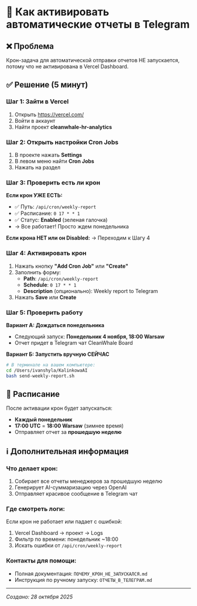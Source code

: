# 🚀 Как активировать автоматические отчеты в Telegram

## ❌ Проблема
Крон-задача для автоматической отправки отчетов НЕ запускается, потому что не активирована в Vercel Dashboard.

## ✅ Решение (5 минут)

### Шаг 1: Зайти в Vercel
1. Открыть https://vercel.com/
2. Войти в аккаунт
3. Найти проект **cleanwhale-hr-analytics**

### Шаг 2: Открыть настройки Cron Jobs
1. В проекте нажать **Settings**
2. В левом меню найти **Cron Jobs**
3. Нажать на раздел

### Шаг 3: Проверить есть ли крон

**Если крон УЖЕ ЕСТЬ:**
- ✅ Путь: `/api/cron/weekly-report`
- ✅ Расписание: `0 17 * * 1`
- ✅ Статус: **Enabled** (зеленая галочка)
- → Все работает! Просто ждем понедельника

**Если крона НЕТ или он Disabled:**
→ Переходим к Шагу 4

### Шаг 4: Активировать крон
1. Нажать кнопку **"Add Cron Job"** или **"Create"**
2. Заполнить форму:
   - **Path**: `/api/cron/weekly-report`
   - **Schedule**: `0 17 * * 1`
   - **Description** (опционально): Weekly report to Telegram
3. Нажать **Save** или **Create**

### Шаг 5: Проверить работу

**Вариант А: Дождаться понедельника**
- Следующий запуск: **Понедельник 4 ноября, 18:00 Warsaw**
- Отчет придет в Telegram чат CleanWhale Board

**Вариант Б: Запустить вручную СЕЙЧАС**
```bash
# В терминале на вашем компьютере:
cd /Users/ivanshyla/KalinkowaAI
bash send-weekly-report.sh
```

## 📅 Расписание

После активации крон будет запускаться:
- **Каждый понедельник**
- **17:00 UTC** = **18:00 Warsaw** (зимнее время)
- Отправляет отчет за **прошедшую неделю**

## ℹ️ Дополнительная информация

### Что делает крон:
1. Собирает все отчеты менеджеров за прошедшую неделю
2. Генерирует AI-суммаризацию через OpenAI
3. Отправляет красивое сообщение в Telegram чат

### Где смотреть логи:
Если крон не работает или падает с ошибкой:
1. Vercel Dashboard → проект → Logs
2. Фильтр по времени: понедельник ~18:00
3. Искать ошибки от `/api/cron/weekly-report`

### Контакты для помощи:
- Полная документация: `ПОЧЕМУ_КРОН_НЕ_ЗАПУСКАЛСЯ.md`
- Инструкция по ручному запуску: `ОТЧЕТЫ_В_ТЕЛЕГРАМ.md`

---
*Создано: 28 октября 2025*

